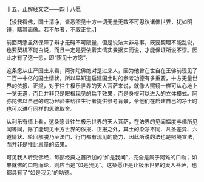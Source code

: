 十五、正解经文之——四十八愿

   【设我得佛，国土清净，皆悉照见十方一切无量无数不可思议诸佛世界，犹如明镜，睹其面像。若不尔者，不取正觉。】

​     前面两愿虽然保障了辩才无碍不可限量，但是说法大非易事，既要契理不能乱说，也要契机不能白说，而且一定是要依着实情实景据实而说，才能保证所说不谬。因此才有了这一愿，即“照见十方愿”。

​     这条愿从庄严国土来看，阿弥陀佛绝对是过来人，因为他曾在世自在王佛前现见了二百一十亿的国土情状，所以早知道启建国土时的参考功德有多重要，十方无量世界的依报、正报，对于往生极乐世界的天人菩萨来说，就像人照镜一样可从心地上一览无遗，而且并非只是眼根现见的扁平效果，而是身根可以进入的立体模式。阿弥陀佛以自己的成功经验来给往生行者提供参考背景，令他们在启建自己的净土时也可以进行同样的思维取舍。

​     从利乐有情上看，这条愿让往生极乐世界的天人菩萨，在法界的见闻幅度与佛所见闻等同，除了能现见十方世界的依报、正报之外，其土的染净不同、凡圣差异、六道情状、轮回解脱乃至法门、行门都有现见的能力，因此所说的法也是照境宣法，而并非是推比思量的结果。

​     可见我人听受佛经，每部经典之首所加的“如是我闻”，完全是属于阿难的口吻；如果就佛的口吻而论，则应当是“如是我见”。这条愿正是让极乐世界的天人菩萨，也都具有了“如是我见”的功德。